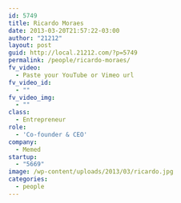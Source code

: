 ```yaml
---
id: 5749
title: Ricardo Moraes
date: 2013-03-20T21:57:22-03:00
author: "21212"
layout: post
guid: http://local.21212.com/?p=5749
permalink: /people/ricardo-moraes/
fv_video:
  - Paste your YouTube or Vimeo url
fv_video_id:
  - ""
fv_video_img:
  - ""
class:
  - Entrepreneur
role:
  - 'Co-founder & CEO'
company:
  - Memed
startup:
  - "5669"
image: /wp-content/uploads/2013/03/ricardo.jpg
categories:
  - people
---
```

